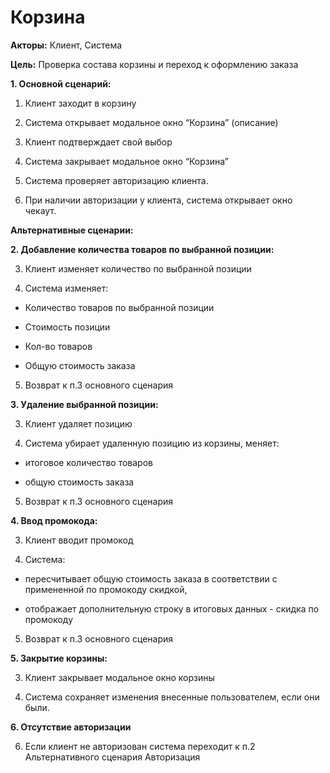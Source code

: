 # Корзина

**Акторы:** Клиент, Система

**Цель:** Проверка состава корзины и переход к оформлению заказа

**1. Основной сценарий:**

  1. Клиент заходит в корзину

  2. Система открывает модальное окно “Корзина” (описание)

  3. Клиент подтверждает свой выбор

  4. Система закрывает модальное окно  “Корзина”

  5. Система проверяет авторизацию клиента.

  6. При наличии авторизации у клиента, система открывает окно чекаут.

**Альтернативные сценарии:**

**2. Добавление количества товаров по выбранной позиции:**

  3. Клиент изменяет количество по выбранной позиции

  4. Система изменяет:

  - Количество товаров по выбранной позиции

  - Стоимость позиции

  - Кол-во товаров

  - Общую стоимость заказа

  5. Возврат к п.3 основного сценария

**3. Удаление выбранной позиции:**

  3. Клиент удаляет позицию

  4. Система убирает удаленную позицию из корзины, меняет:

  - итоговое количество товаров

  - общую стоимость заказа

  5. Возврат к п.3 основного сценария

**4. Ввод промокода:**

  3. Клиент вводит промокод

  4. Система:

  - пересчитывает общую стоимость заказа в соответствии с примененной по промокоду скидкой,

  - отображает дополнительную строку в итоговых данных - скидка по промокоду

  5. Возврат к п.3 основного сценария

**5. Закрытие корзины:**

  3. Клиент закрывает модальное окно корзины

  4. Система сохраняет изменения внесенные пользователем, если они были.

**6. Отсутствие авторизации**

  6. Если клиент не авторизован система переходит к п.2 Альтернативного сценария Авторизация 